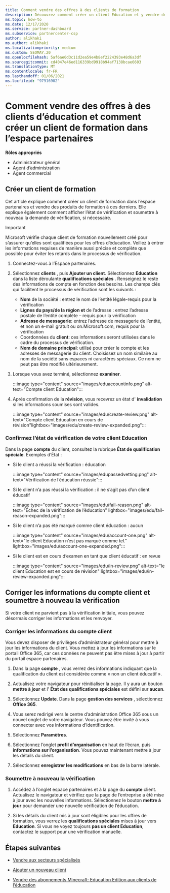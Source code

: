 ```yaml
---
title: Comment vendre des offres à des clients de formation
description: Découvrez comment créer un client Education et y vendre des offres dans l’espace partenaires. Comprend la confirmation de l’état de vérification pour votre client Education.
ms.topic: how-to
ms.date: 12/17/2020
ms.service: partner-dashboard
ms.subservice: partnercenter-csp
author: alikhaki
ms.author: alikhaki
ms.localizationpriority: medium
ms.custom: SEOMAY.20
ms.openlocfilehash: 5af6ae0d3c11d2ea59e4b8ef2224393e48d6a3df
ms.sourcegitcommit: cd4047e46ed116339bd9918b94af7138bcae6603
ms.translationtype: MT
ms.contentlocale: fr-FR
ms.lasthandoff: 01/06/2021
ms.locfileid: "97916902"
---
```

# <a name="how-to-sell-offers-to-education-customers-and-how-to-create-an-education-customer-in-partner-center"></a>Comment vendre des offres à des clients d’éducation et comment créer un client de formation dans l’espace partenaires


**Rôles appropriés**

- Administrateur général
- Agent d’administration
- Agent commercial

## <a name="create-an-education-customer"></a>Créer un client de formation

Cet article explique comment créer un client de formation dans l’espace partenaires et vendre des produits de formation à ces derniers. Elle explique également comment afficher l’état de vérification et soumettre à nouveau la demande de vérification, si nécessaire.

> [!IMPORTANT]
> Microsoft vérifie chaque client de formation nouvellement créé pour s’assurer qu’elles sont qualifiées pour les offres d’éducation.  Veillez à entrer les informations requises de manière aussi précise et complète que possible pour éviter les retards dans le processus de vérification.

1. Connectez-vous à l’Espace partenaires.

2. Sélectionnez **clients** , puis **Ajouter un client**. Sélectionnez **Education** dans la liste déroulante **qualifications spéciales** .  Renseignez le reste des informations de compte en fonction des besoins.  Les champs clés qui facilitent le processus de vérification sont les suivants :

   - **Nom** de la société : entrez le nom de l’entité légale-requis pour la vérification
   - **Lignes du pays/de la région et** de l’adresse : entrez l’adresse postale de l’entité complète – requis pour la vérification
   - **Adresse de messagerie**: entrez l’adresse de messagerie de l’entité, et non un e-mail gratuit ou on.Microsoft.com, requis pour la vérification
   - Coordonnées du **client**: ces informations seront utilisées dans le cadre du processus de vérification.
   - **Nom de domaine principal**: utilisé pour créer le compte et les adresses de messagerie du client.  Choisissez un nom similaire au nom de la société sans espaces ni caractères spéciaux.  Ce nom ne peut pas être modifié ultérieurement.

3. Lorsque vous avez terminé, sélectionnez **examiner**.

   :::image type="content" source="images/eduaccountinfo.png" alt-text="Compte client Education":::

4. Après confirmation de la **révision**, vous recevrez un état d' **invalidation** si les informations soumises sont valides. 

    :::image type="content" source="images/edu/create-review.png" alt-text="Compte client Education en cours de révision"lightbox="images/edu/create-review-expanded.png":::

### <a name="confirm-your-education-customers-verification-status"></a>Confirmez l’état de vérification de votre client Education

Dans la page **compte** du client, consultez la rubrique **État de qualification spéciale**.
Exemples d’État :

- Si le client a réussi la vérification : éducation

   :::image type="content" source="images/edupassedvetting.png" alt-text="Vérification de l’éducation réussie":::

- Si le client n’a pas réussi la vérification : il ne s’agit pas d’un client éducatif

   :::image type="content" source="images/edu/fail-reason.png" alt-text="Échec de la vérification de l’éducation" lightbox="images/edu/fail-reason-expanded.png":::

- Si le client n’a pas été marqué comme client éducation : aucun

   :::image type="content" source="images/edu/account-one.png" alt-text="le client Education n’est pas marqué comme tel." lightbox="images/edu/account-one-expanded.png":::

- Si le client est en cours d’examen en tant que client éducatif : en revue

    :::image type="content" source="images/edu/in-review.png" alt-text="le client Education est en cours de révision" lightbox="images/edu/in-review-expanded.png":::

## <a name="correct-the-customer-account-info-and-resubmit-for-verification"></a>Corriger les informations du compte client et soumettre à nouveau la vérification

Si votre client ne parvient pas à la vérification initiale, vous pouvez désormais corriger les informations et les renvoyer.

### <a name="correct-the-customer-account-information"></a>Corriger les informations du compte client

Vous devez disposer de privilèges d’administrateur général pour mettre à jour les informations du client. Vous mettez à jour les informations sur le portail Office 365, car ces données ne peuvent pas être mises à jour à partir du portail espace partenaires.

1. Dans la page **compte** , vous verrez des informations indiquant que la qualification du client est considérée comme « non un client éducatif ».

2. Actualisez votre navigateur pour réinitialiser la page. Il y aura un bouton **mettre à jour** et l' **État des qualifications spéciales** est défini sur **aucun**.

3. Sélectionnez **Update**. Dans la page **gestion des services** , sélectionnez **Office 365**.

4. Vous serez redirigé vers le centre d’administration Office 365 sous un nouvel onglet de votre navigateur. Vous pouvez être invité à vous connecter avec vos informations d’identification.

5. Sélectionnez **Paramètres**.

6. Sélectionnez l’onglet **profil d’organisation** en haut de l’écran, puis **informations sur l’organisation**. Vous pouvez maintenant mettre à jour les détails du client.

7. Sélectionnez **enregistrer les modifications** en bas de la barre latérale.  

### <a name="resubmit-for-verification"></a>Soumettre à nouveau la vérification

1. Accédez à l’onglet espace partenaires et à la page du **compte** client. Actualisez le navigateur et vérifiez que la page de l’entreprise a été mise à jour avec les nouvelles informations. Sélectionnez le bouton **mettre à jour** pour demander une nouvelle vérification de l’éducation.

2. Si les détails du client mis à jour sont éligibles pour les offres de formation, vous verrez les **qualifications spéciales** mises à jour vers **Education**. Si vous ne voyez toujours **pas un client Education**, contactez le support pour une vérification manuelle.

## <a name="next-steps"></a>Étapes suivantes

- [Vendre aux secteurs spécialisés](get-special-pricing-for-offers.md)

- [Ajouter un nouveau client](add-a-new-customer.md)

- [Vendre des abonnements Minecraft: Education Edition aux clients de l’éducation](minecraft-subscriptions.md)
